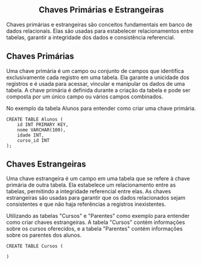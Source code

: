 ## <center> Chaves Primárias e Estrangeiras</center>

Chaves primárias e estrangeiras são conceitos fundamentais em banco de dados relacionais. Elas são usadas para estabelecer relacionamentos entre tabelas, garantir a integridade dos dados e consistência referencial.

## Chaves Primárias 

Uma chave primária é um campo ou conjunto de campos que identifica exclusivamente cada registro em uma tabela. Ela garante a unicidade dos registros e é usada para acessar, vincular e manipular os dados de uma tabela. A chave primária é definida durante a criação da tabela e pode ser composta por um único campo ou vários campos combinados.

No exemplo da tabela Alunos para entender como criar uma chave primária.

```
CREATE TABLE Alunos (
    id INT PRIMARY KEY,
    nome VARCHAR(100),
    idade INT,
    curso_id INT
);
```
## Chaves Estrangeiras 

Uma chave estrangeira é um campo em uma tabela que se refere à chave primária de outra tabela. Ela estabelece um relacionamento entre as tabelas, permitindo a integridade referencial entre elas. As chaves estrangeiras são usadas para garantir que os dados relacionados sejam consistentes e que não haja referências a registros inexistentes.
 
 Utilizando as tabelas "Cursos" e "Parentes" como exemplo para entender como criar chaves estrangeiras. A tabela "Cursos" contém informações sobre os cursos oferecidos, e a tabela "Parentes" contém informações sobre os parentes dos alunos.

 ```
 CREATE TABLE Cursos (
    
 )
 ```